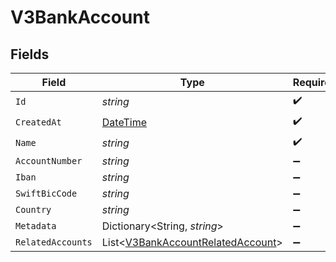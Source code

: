 # V3BankAccount


## Fields

| Field                                                                                       | Type                                                                                        | Required                                                                                    | Description                                                                                 |
| ------------------------------------------------------------------------------------------- | ------------------------------------------------------------------------------------------- | ------------------------------------------------------------------------------------------- | ------------------------------------------------------------------------------------------- |
| `Id`                                                                                        | *string*                                                                                    | :heavy_check_mark:                                                                          | N/A                                                                                         |
| `CreatedAt`                                                                                 | [DateTime](https://learn.microsoft.com/en-us/dotnet/api/system.datetime?view=net-5.0)       | :heavy_check_mark:                                                                          | N/A                                                                                         |
| `Name`                                                                                      | *string*                                                                                    | :heavy_check_mark:                                                                          | N/A                                                                                         |
| `AccountNumber`                                                                             | *string*                                                                                    | :heavy_minus_sign:                                                                          | N/A                                                                                         |
| `Iban`                                                                                      | *string*                                                                                    | :heavy_minus_sign:                                                                          | N/A                                                                                         |
| `SwiftBicCode`                                                                              | *string*                                                                                    | :heavy_minus_sign:                                                                          | N/A                                                                                         |
| `Country`                                                                                   | *string*                                                                                    | :heavy_minus_sign:                                                                          | N/A                                                                                         |
| `Metadata`                                                                                  | Dictionary<String, *string*>                                                                | :heavy_minus_sign:                                                                          | N/A                                                                                         |
| `RelatedAccounts`                                                                           | List<[V3BankAccountRelatedAccount](../../Models/Components/V3BankAccountRelatedAccount.md)> | :heavy_minus_sign:                                                                          | N/A                                                                                         |